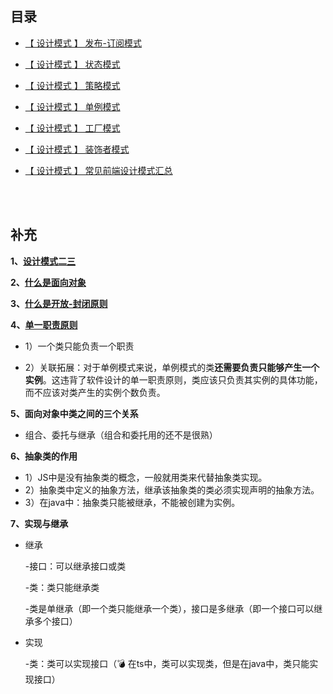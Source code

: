 ## 目录

* [【 设计模式 】 发布-订阅模式](https://github.com/yang1212/collection-about/issues/38)

* [【 设计模式 】 状态模式](https://github.com/yang1212/collection-about/issues/36)

* [【 设计模式 】 策略模式](https://github.com/yang1212/collection-about/issues/37)
 
* [【 设计模式 】 单例模式](https://mp.weixin.qq.com/s/95_oTlmPKHqDCmUJaWeg0A)

* [【 设计模式 】 工厂模式](https://mp.weixin.qq.com/s/3SsjPP3bxPiQKASKfvyYag)

* [【 设计模式 】 装饰者模式](https://mp.weixin.qq.com/s/KVy81rtB0YMeaHaem1PYMw)

* [【 设计模式 】 常见前端设计模式汇总](https://github.com/yang1212/collection-about/issues/76)





<br/>
<br/>

## 补充
**1、[设计模式二三](https://tech.meituan.com/2022/03/10/interesting-talk-about-design-patterns.html)**

**2、[什么是面向对象](https://zhuanlan.zhihu.com/p/75265007)**

**3、[什么是开放-封闭原则](https://cloud.tencent.com/developer/article/1456518)**

**4、[单一职责原则](https://geek-docs.com/design-pattern/design-principle/single-responsibility-principle.html)**

  * 1）一个类只能负责一个职责

  * 2）关联拓展：对于单例模式来说，单例模式的类**还需要负责只能够产生一个实例**。这违背了软件设计的单一职责原则，类应该只负责其实例的具体功能，而不应该对类产生的实例个数负责。
  
**5、面向对象中类之间的三个关系**

* 组合、委托与继承（组合和委托用的还不是很熟）
  
**6、抽象类的作用**
  
  * 1）JS中是没有抽象类的概念，一般就用类来代替抽象类实现。
  * 2）抽象类中定义的抽象方法，继承该抽象类的类必须实现声明的抽象方法。
  * 3）在java中：抽象类只能被继承，不能被创建为实例。
  

**7、实现与继承**
 
  * 继承

    -接口：可以继承接口或类

    -类：类只能继承类

    -类是单继承（即一个类只能继承一个类），接口是多继承（即一个接口可以继承多个接口）

  * 实现
  
    -类：类可以实现接口（💣 在ts中，类可以实现类，但是在java中，类只能实现接口）
  
